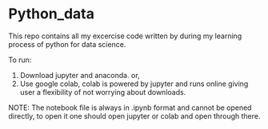 # Python_data
This repo contains all my excercise code written by during my learning process of python for data science.

To run:
1. Download jupyter and anaconda. or,
2. Use google colab, colab is powered by jupyter and runs online giving user a flexibility of not worrying about downloads.

NOTE: The notebook file is always in .ipynb format and cannot be opened directly, to open it one should open jupyter or colab and open through there.
